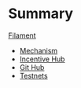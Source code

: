 # Summary

[Filament](./filament.md)

- [Mechanism]()
- [Incentive Hub](./incentive-hub.md)
- [Git Hub](./git-hub.md)
- [Testnets]()
